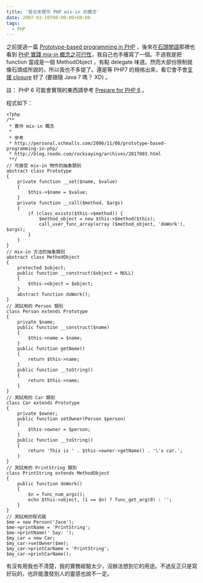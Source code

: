 ```yaml
---
title: '我也來實作 PHP mix-in 的概念'
date: 2007-03-10T00:00:00+08:00
tags:
  - PHP
---
```


之前提過一篇 [Prototype-based programming in PHP](http://personal.schmalls.com/2006/11/06/prototype-based-programming-in-php/) ，後來在[石頭閒語](http://blog.roodo.com/rocksaying)那裡也看到 [PHP 實踐 mix-in 概念之可行性](http://blog.roodo.com/rocksaying/archives/2817003.html)，我自己也手癢寫了一個。不過我是把 function 當成是一個 MethodObject ，有點 delegate 味道。然而大部份限制就像石頭成所說的，所以我也不多提了。還是等 PHP7 的規格出來，看它會不會[支援 closure](http://javaworld.com.tw/roller/page/ingramchen?entry=2007_1_1_WhyAddClosureInJava7) 好了  (要跟隨 Java 7 嗎？ XD) 。

註： PHP 6 可能會實現的東西請參考 [Prepare for PHP 6](http://www.corephp.co.uk/archives/19-Prepare-for-PHP-6.html) 。

<!-- more -->

程式如下：

```
<?php
/**
 * 實作 mix-in 概念
 *
 * 參考
 * http://personal.schmalls.com/2006/11/06/prototype-based-programming-in-php/
 * http://blog.roodo.com/rocksaying/archives/2817003.html
 **/
// 可接受 mix-in 物件的抽象類別
abstract class Prototype
{
    private function __set($name, $value)
    {
        $this->$name = $value;
    }
    private function __call($method, $args)
    {
        if (class_exists($this->$method)) {
            $method_object = new $this->$method($this);
            call_user_func_array(array ($method_object, 'doWork'), $args);
        }
    }
}
// mix-in 方法的抽象類別
abstract class MethodObject
{
    protected $object;
    public function __construct($object = NULL)
    {
        $this->object = $object;
    }
    abstract function doWork();
}
// 測試用的 Person 類別
class Person extends Prototype
{
    private $name;
    public function __construct($name)
    {
        $this->name = $name;
    }
    public function getName()
    {
        return $this->name;
    }
    public function __toString()
    {
        return $this->name;
    }
}
// 測試用的 Car 類別
class Car extends Prototype
{
    private $owner;
    public function setOwner(Person $person)
    {
        $this->owner = $person;
    }
    public function __toString()
    {
        return 'This is ' . $this->owner->getName() . '\'s car.';
    }
}
// 測試用的 PrintString 類別
class PrintString extends MethodObject
{
    public function doWork()
    {
        $n = func_num_args();
        echo $this->object, (1 == $n) ? func_get_arg(0) : '';
    }
}
// 測試用的程式碼
$me = new Person('Jace');
$me->printName = 'PrintString';
$me->printName(' Say: ');
$my_car = new Car;
$my_car->setOwner($me);
$my_car->printCarName = 'PrintString';
$my_car->printCarName();

```

有沒有用我也不清楚，我的實務經驗太少，沒辦法想到它的用途。不過反正只是寫好玩的，也許能激發別人的靈感也說不一定。
